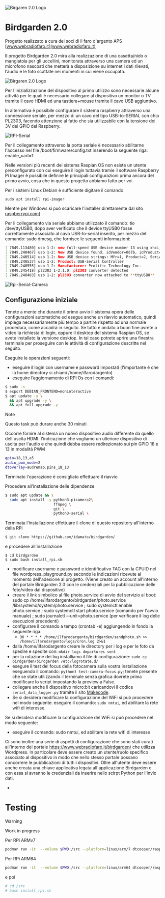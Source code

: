 ![Birgaren 2.0 Logo](./images/logo-birdgarden-2.0nero.jpg
)

# Birdgarden 2.0


Progetto realizzato a cura dei soci di il faro d'argento APS [www.webradiofaro.it](www.webradiofaro.it)

Il progetto Birdgarden 2.0 mira alla realizzazione di una casetta/nido o mangiatoia per gli uccellini, monitorata attraverso una camera ed un microfono nascosti che metterà a disposizione su internet i dati rilevati, l’audio e le foto scattate nei momenti in cui viene occupata.

![Birgaren 2.0 Logo](./images/birdhouse.jpg)


Per l'inizializzazione del dispositivo al primo utilizzo sono necessarie alcune attività per le quali è necessario collegare al dispositivo un monitor o TV tramite il cavo HDMI ed una tastiera+mouse tramite il cavo USB aggiuntivo.

 In alternativa è possibile configurare il sistema raspberry attraverso una connessione seriale, per mezzo di un cavo del tipo USB-to-SERIAL con chip PL2303, facendo attenzione al fatto che sia utilizzabile con la tensione dei 3V dei GPIO del Raspberry.

 ![RPI-Serial](./images/RPI-USB-to-Serial_7.png)

Per il collegamento attraverso la porta seriale è necessario abilitarne l'accesso nel file /boot/firmware/config.txt inserendo la seguente riga: enable_uart=1

Nelle versioni più recenti del sistema Raspian OS non esiste un utente preconfigurato con cui eseguire il login tuttavia tramie il software Raspberry Pi Imager è possibile definire le principali configurazioni prima ancora del primo avvio, cosa che in questo progetto abbiamo fatto per voi.

Per i sistemi Linux Debian è sufficiente digitare il comando
~~~
sudo apt install rpi-imager
~~~ 

Mentre per Windows si può scaricare l'installer direttamente dal sito [raspberrypi.com](https://www.raspberrypi.com/software/)]


Per il collegamento via seriale abbiamo utilizzato il comando: tio /dev/ttyUSB0, dopo aver verificato che il device ttyUSB0 fosse correttamente associato al cavo USB-to-serial inserito, per mezzo del comando: sudo dmesg, che fornisce le seguenti informazioni:

~~~bash
[ 7849.113480] usb 1-2: new full-speed USB device number 13 using xhci_hcd
[ 7849.240467] usb 1-2: New USB device found, idVendor=067b, idProduct=2303, bcdDevice= 4.00
[ 7849.240514] usb 1-2: New USB device strings: Mfr=1, Product=2, SerialNumber=0
[ 7849.240537] usb 1-2: Product: USB-Serial Controller
[ 7849.240555] usb 1-2: Manufacturer: Prolific Technology Inc.
[ 7849.245418] pl2303 1-2:1.0: pl2303 converter detected
[ 7849.248483] usb 1-2: pl2303 converter now attached to **ttyUSB0**
~~~

![Rpi-Serial-Camera](./images/rpi-serial_camera.jpeg)


## Configurazione iniziale

Tenete a mente che durante il primo avvio il sistema opera delle configurazioni automatiche ed esegue anche un riavvio automatico, quindi impiega necessariamente più tempo a partire rispetto ad una normale procedura, come accadrà in seguito. Se tutto è andato a buon fine avrete a video la richiesta di login, oppure il desktop del sistema Raspian OS, se avete installato la versione desktop. In tal caso potrete aprire una finestra terminale per proseguire con le attività di configurazione descritte nel seguito.

Eseguire le operazioni seguenti:

- eseguire il login con username e password impostati (l'importante è che la home directory si chiami /home/ilfarodargento)
- eseguire l’aggiornamento di RPI Os con i comandi:

```bash
$ sudo -s 
$ export DEBIAN_FRONTEND=noninteractive
$ apt update -y \
  && apt upgrade -y \
  && apt full-upgrade -y
```
> [!NOTE] 
> Questo task può durare anche 30 minuti

Occorre fornire al sistema un nuovo dispositivo audio differente da quello dell'uscita HDMI. l'indicazione che vogliamo un ulteriore dispositivo di uscita per l'audio e che quindi debba essere redirezionato sui pin GPIO 18 e 13 in modalità PWM

~~~bash
gpio=18,13,a5
audio_pwm_mode=2
dtoverlay=audremap,pins_18_13
~~~

Terminato l'operazione è consigliato effettuare il riavvio

Procedere all'installazione delle dipendenze

~~~bash
$ sudo apt update && \
  sudo apt install -y python3-picamera2\
                      ffmpeg \
                      git \
                      python3-serial \
~~~

Terminata l'installazione effettuare il clone di questo repository all'interno della RPi

~~~bash
$ git clone https://github.com/idamato/birdgarden/
~~~

e procedere all'installazione

~~~
$ cd birdgarden
$ sudo bash install_rpi.sh
~~~


- modificare username e password e identificativo TAG con la CPUID nel file wordpress_playground.py secondo le indicazioni ricevute al momento dell'adesione al progetto. (Viene creato un account all'interno del portale Birdgarden 2.0 con le credenziali per la pubblicazione delle foto/video dal dispositivo)
- creare il link simbolico al file photo.service di avvio del servizio al boot:
  sudo cp /home/ilfarodargento/birdgarden/photo.service /lib/systemd/system/photo.service ;
  sudo systemctl enable photo.service ;
  sudo systemctl start photo.service (comando per l'avvio manuale) ;
  sudo journalctl --unit=photo.service (per verificare il log delle esecuzioni precedenti)
- configurare il comando a tempo (crontab -e) aggiungendo in fondo la seguente riga:
  - `30 * * * * /home/ilfarodargento/birdgarden/sendphoto.sh >> /home/ilfarodargento/logs/cron.log 2>&1`
- dalla /home/ilfarodargento creare le directory per i log e per le foto da spedire e spedite con: `mkdir logs departures sent`
- per la rotazione dei log installiamo il file di configurazione: `sudo cp birdgarden/birdgarden /etc/logrotate.d/`
- esegure il test del focus della fotocamera sulla vostra installazione eseguendo il comando: `python3 test-camera-focus.py`; tenete presente che se state utilizzando il terminale senza grafica dovrete prima modificare lo script impostando la preview a False.
- collegare anche il dispositivo micro:bit caricandovi il codice `serial_data_logger.py` tramite il sito [Makecode](makecode.microbit.org).
- Se si desidera modificare la configurazione del WiFi si può procedere nel modo seguente: eseguire il comando: `sudo nmtui`, ed abilitare la rete wifi di interesse.

Se si desidera modificare la configurazione del WiFi si può procedere nel modo seguente:
- eseguire il comando: sudo nmtui, ed abilitare la rete wifi di interesse

Ci sono inoltre una serie di aspetti di configurazione che sono stati curati all'interno del portale https://www.webradiofaro.it/birdgarden/ che utilizza Wordpress.
In particolare deve essere creato un utente/ruolo specifico associato al dispositivo in modo che nello stesso portale possano concorrere le pubblicazioni di tutti i dispositivi.
Oltre all'utente deve essere anche creata una chiave applicativa legata all'applicazione Birdgarden e con essa si avranno le credenziali da inserire nello scirpt Python per l'invio dati.

-


# Testing 

>[!WARNING]
Work in progress

Per RPi  ARMv7
```bash
podman run -it  --volume $PWD:/src --platform=linux/arm/7 dtcooper/raspberrypi-os:bookworm
```

Per RPi ARM64

```bash
podman run -it  --volume $PWD:/src --platform=linux/arm64 dtcooper/raspberrypi-os:bookworm
```

e poi 

~~~bash
# cd /src
# bash install_rpi.sh
~~~
